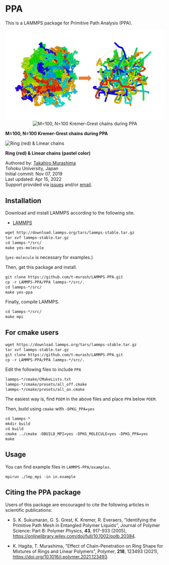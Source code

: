# PPA

This is a LAMMPS package for Primitive Path Analysis (PPA).
<p align="center">
<img src="https://github.com/t-murash/LAMMPS-PPA/blob/master/img/ppa.png" title="M=100, N=100 Kremer-Grest chains during PPA" width=600/>

<img src="https://github.com/t-murash/LAMMPS-PPA/blob/master/img/ppa.gif" title="M=100, N=100 Kremer-Grest chains during PPA" width=300/>

**M=100, N=100 Kremer-Grest chains during PPA**

<img src="https://github.com/t-murash/LAMMPS-PPA/blob/master/img/ppa-ring-line.gif" title="Ring (red) & Linear chains" width=300/>

**Ring (red) & Linear chains (pastel color)**
</p>

Authored by:
[Takahiro Murashima](https://github.com/t-murash)<br>
Tohoku University, Japan<br>
Initial commit: Nov 07, 2019<br>
Last updated: Apr 15, 2022<br>
Support provided via [issues](https://github.com/t-murash/LAMMPS-PPA/issues) and/or [email](mailto:murasima@cmpt.phys.tohoku.ac.jp).


## Installation

Download and install LAMMPS according to the following site.

* [LAMMPS](https://lammps.org/)

```
wget http://download.lammps.org/tars/lammps-stable.tar.gz
tar xvf lammps-stable.tar.gz
cd lammps-*/src/
make yes-molecule
```
(`yes-molecule` is necessary for examples.)

Then, get this package and install.

```
git clone https://github.com/t-murash/LAMMPS-PPA.git
cp -r LAMMPS-PPA/PPA lammps-*/src/.
cd lammps-*/src/
make yes-ppa
```

Finally, compile LAMMPS.

```
cd lammps-*/src/
make mpi
```

## For cmake users
```
wget https://download.lammps.org/tars/lammps-stable.tar.gz
tar xvf lammps-stable.tar.gz
git clone https://github.com/t-murash/LAMMPS-PPA.git
cp -r LAMMPS-PPA/PPA lammps-*/src/.
```
Edit the following files to include `PPA`
```
lammps-*/cmake/CMakeLists.txt
lammps-*/cmake/presets/all_off.cmake
lammps-*/cmake/presets/all_on.cmake
```
The easiest way is, find `POEM` in the above files and place `PPA` below `POEM`.

Then, build using `cmake` with `-DPKG_PPA=yes`

```
cd lammps-*
mkdir build
cd build
cmake ../cmake -DBUILD_MPI=yes -DPKG_MOLECULE=yes -DPKG_PPA=yes
make
```

## Usage
You can find example files in `LAMMPS-PPA/examples`.
```
mpirun ./lmp_mpi -in in.example
```

## Citing the PPA package

Users of this package are encouraged to cite the following articles in scientific publications:

* S. K. Sukumaran, G. S. Grest, K. Kremer, R. Everaers, "Identifying the Primitive Path Mesh in Entangled Polymer Liquids", Journal of Polymer Science: Part B: Polymer Physics, **43**, 917-933 (2005), https://onlinelibrary.wiley.com/doi/full/10.1002/polb.20384.

* K. Hagita, T. Murashima, "Effect of Chain-Penetration on Ring Shape for Mixtures of Rings and Linear Polymers", Polymer, **218**, 123493 (2021), https://doi.org/10.1016/j.polymer.2021.123493.
